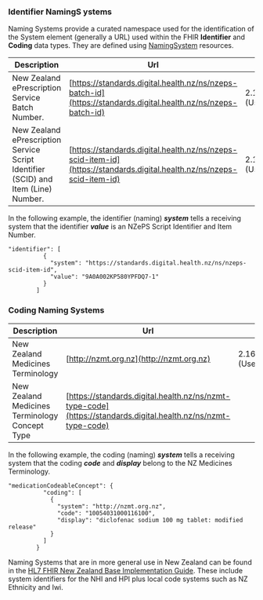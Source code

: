 
### Identifier NamingS ystems

Naming Systems provide a curated namespace used for the identification of the System element (generally a URL) used within the FHIR **Identifier** and **Coding** data types. They are defined using [NamingSystem](http://hl7.org/fhir/namingsystem.html) resources. 

| Description                                                                        | Url                                                                                                                    | Other identifiers                                    | Responsible |
| ---------------------------------------------------------------------------------- | ---------------------------------------------------------------------------------------------------------------------- | ---------------------------------------------------- | ----------- |
| New Zealand ePrescription Service Batch Number.                                    | [https://standards.digital.health.nz/ns/nzeps-batch-id](https://standards.digital.health.nz/ns/nzeps-batch-id)         | 2.16.840.1.113883.2.18.40<br>(Used in CDA documents) | HISO        |
| New Zealand ePrescription Service Script Identifier (SCID) and Item (Line) Number. | [https://standards.digital.health.nz/ns/nzeps-scid-item-id](https://standards.digital.health.nz/ns/nzeps-scid-item-id) | 2.16.840.1.113883.2.18.36<br>(Used in CDA documents) | HISO        |

In the following example, the identifier (naming) ***system*** tells a receiving system that the identifier ***value*** is an NZePS Script Identifier and Item Number.
```
"identifier": [
          {
            "system": "https://standards.digital.health.nz/ns/nzeps-scid-item-id",
            "value": "9A0A002KP580YPFDQ7-1"
          }
        ]
```

### Coding Naming Systems

| Description                                    | Url                                                                                                            | Other identifiers                                    | Responsible |
| ---------------------------------------------- | -------------------------------------------------------------------------------------------------------------- | ---------------------------------------------------- | ----------- |
| New Zealand Medicines Terminology              | [http://nzmt.org.nz](http://nzmt.org.nz)                                                                       | 2.16.840.1.113883.2.18.26<br>(Used in CDA documents) | HISO        |
| New Zealand Medicines Terminology Concept Type | [https://standards.digital.health.nz/ns/nzmt-type-code](https://standards.digital.health.nz/ns/nzmt-type-code) |                                                      | HISO        |

In the following example, the coding (naming) ***system*** tells a receiving system that the coding ***code*** and ***display*** belong to the NZ Medicines Terminology.
```
"medicationCodeableConcept": {
          "coding": [
            {
              "system": "http://nzmt.org.nz",
              "code": "10054031000116100",
              "display": "diclofenac sodium 100 mg tablet: modified release"
            }
          ]
        }
```

Naming Systems that are in more general use in New Zealand can be found in the [HL7 FHIR New Zealand Base Implementation Guide](https://fhir.org.nz/ig/base/namingSystems.html). These include system identifiers for the NHI and HPI plus local code systems such as NZ Ethnicity and Iwi.